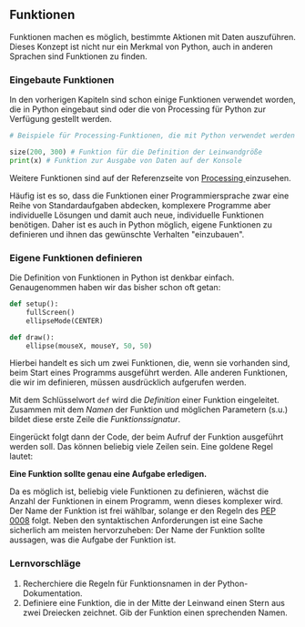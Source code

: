 ## Funktionen

<!--{% youtube %}https://youtu.be/Uzb_ajpcMUo?list=PLD20BEE125C1FC7B1{% endyoutube %}-->

Funktionen machen es möglich, bestimmte Aktionen mit Daten auszuführen. Dieses Konzept ist nicht nur ein Merkmal von Python, auch in anderen Sprachen sind Funktionen zu finden.

### Eingebaute Funktionen

In den vorherigen Kapiteln sind schon einige Funktionen verwendet worden, die in Python eingebaut sind oder die von Processing für Python zur Verfügung gestellt werden.

```python
# Beispiele für Processing-Funktionen, die mit Python verwendet werden können.

size(200, 300) # Funktion für die Definition der Leinwandgröße
print(x) # Funktion zur Ausgabe von Daten auf der Konsole
```

Weitere Funktionen sind auf der Referenzseite von [Processing ](http://py.processing.org/reference) einzusehen.

Häufig ist es so, dass die Funktionen einer Programmiersprache zwar eine Reihe von Standardaufgaben abdecken, komplexere Programme aber individuelle Lösungen und damit auch neue, individuelle Funktionen benötigen. Daher ist es auch in Python möglich, eigene Funktionen zu definieren und ihnen das gewünschte Verhalten "einzubauen".


### Eigene Funktionen definieren

Die Definition von Funktionen in Python ist denkbar einfach. Genaugenommen haben wir das bisher schon oft getan:

```python
def setup():
    fullScreen()
    ellipseMode(CENTER)

def draw():
    ellipse(mouseX, mouseY, 50, 50)
```

Hierbei handelt es sich um zwei Funktionen, die, wenn sie vorhanden sind, beim Start eines Programms ausgeführt werden. Alle anderen Funktionen, die wir im definieren, müssen ausdrücklich aufgerufen werden.

Mit dem Schlüsselwort `def` wird die *Definition* einer Funktion eingeleitet. Zusammen mit dem *Namen* der Funktion und möglichen Parametern (s.u.) bildet diese erste Zeile die *Funktionssignatur*. 

Eingerückt folgt dann der Code, der beim Aufruf der Funktion ausgeführt werden soll. Das können beliebig viele Zeilen sein. Eine goldene Regel lautet:

**Eine Funktion sollte genau eine Aufgabe erledigen.**

Da es möglich ist, beliebig viele Funktionen zu definieren, wächst die Anzahl der Funktionen in einem Programm, wenn dieses komplexer wird. Der Name der Funktion ist frei wählbar, solange er den Regeln des [PEP 0008](https://www.python.org/dev/peps/pep-0008/#function-names) folgt. Neben den syntaktischen Anforderungen ist eine Sache sicherlich am meisten hervorzuheben: Der Name der Funktion sollte aussagen, was die Aufgabe der Funktion ist.

### Lernvorschläge

1. Recherchiere die Regeln für Funktionsnamen in der Python-Dokumentation.
2. Definiere eine Funktion, die in der Mitte der Leinwand einen Stern aus zwei Dreiecken zeichnet. Gib der Funktion einen sprechenden Namen.
